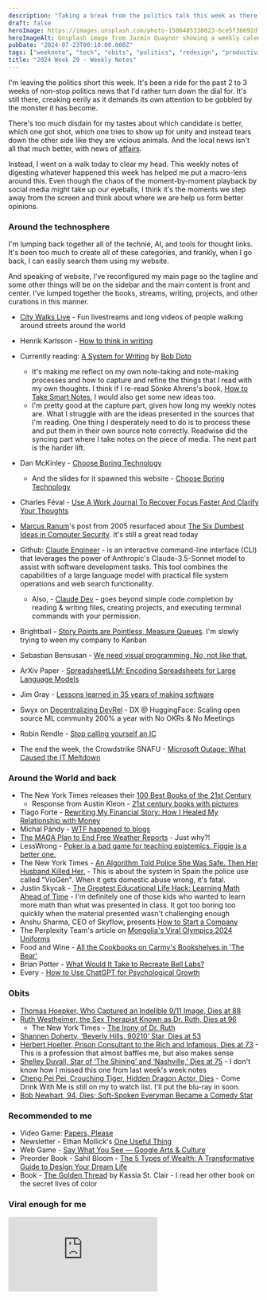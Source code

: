 ```yaml
---
description: "Taking a break from the politics talk this week as there are too many things to be enraged about, we look instead around the technosphere. City walks, reading A System for Writing and coming up new ideas for my workflow, choosing boring technology, looking at new Claude dev and engineer, and how story points being pointless. Around the globe, we examine the 100 books of the 21st century, where the blogs are at, no more free weather reports, the Olympics costumes for summer 2024, and recreating Bell Labs today."
draft: false
heroImage: https://images.unsplash.com/photo-1506485338023-6ce5f36692df?ixlib=rb-4.0.3&ixid=M3wxMjA3fDB8MHxwaG90by1wYWdlfHx8fGVufDB8fHx8fA%3D%3D&auto=format&fit=crop&w=2370&q=80
heroImageAlt: Unsplash image from Jazmin Quaynor showing a weekly calendar
pubDate: "2024-07-23T00:10:00.000Z"
tags: ["weeknote", "tech", "obits", "politics", "redesign", "productivity", "recommendations"]
title: "2024 Week 29 - Weekly Notes"
---
```


I'm leaving the politics short this week. It's been a ride for the past 2 to 3 weeks of non-stop politics news that I'd rather turn down the dial for. It's still there, creaking eerily as it demands its own attention to be gobbled by the monster it has become.

There's too much disdain for my tastes about which candidate is better, which one got shot, which one tries to show up for unity and instead tears down the other side like they are vicious animals. And the local news isn't all that much better, with news of [affairs](https://www.autostraddle.com/i-had-an-affair-with-my-college-dean/).

Instead, I went on a walk today to clear my head. This weekly notes of digesting whatever happened this week has helped me put a macro-lens around this. Even though the chaos of the moment-by-moment playback by social media might take up our eyeballs, I think it's the moments we step away from the screen and think about where we are help us form better opinions.

### Around the technosphere

I'm lumping back together all of the technie, AI, and tools for thought links. It's been too much to create all of these categories, and frankly, when I go back, I can easily search them using my website.

And speaking of website, I've reconfigured my main page so the tagline and some other things will be on the sidebar and the main content is front and center. I've lumped together the books, streams, writing, projects, and other curations in this manner.

- [City Walks Live](https://citywalks.live/) - Fun livestreams and long videos of people walking around streets around the world
- Henrik Karlsson - [How to think in writing](https://www.henrikkarlsson.xyz/p/writing-to-think)
- Currently reading: [A System for Writing](https://www.amazon.com/dp/B0D18J83VB) by [Bob Doto](https://writing.bobdoto.computer/)
  - It's making me reflect on my own note-taking and note-making processes and how to capture and refine the things that I read with my own thoughts. I think if I re-read Sönke Ahrens's book, [How to Take Smart Notes](https://www.amazon.com/How-Take-Smart-Notes-Technique-ebook/dp/B09V5M8FR5/?camp=1789&creative=9325&linkId=891da1bd51bb4996052321caa069a587), I would also get some new ideas too.
  - I'm pretty good at the capture part, given how long my weekly notes are. What I struggle with are the ideas presented in the sources that I'm reading. One thing I desperately need to do is to process these and put them in their own source note correctly. Readwise did the syncing part where I take notes on the piece of media. The next part is the harder lift.
- Dan McKinley - [Choose Boring Technology](https://mcfunley.com/choose-boring-technology)
  - And the slides for it spawned this website - [Choose Boring Technology](https://boringtechnology.club/)
- Charles Féval - [Use A Work Journal To Recover Focus Faster And Clarify Your Thoughts](https://fev.al/posts/work-journal/?utm_source=tldrnewsletter)
- [Marcus Ranum](https://www.ranum.com/old-site/index.html)'s post from 2005 resurfaced about [The Six Dumbest Ideas in Computer Security](https://www.ranum.com/security/computer_security/editorials/dumb/?utm_source=tldrnewsletter). It's still a great read today
- Github: [Claude Engineer](https://github.com/Doriandarko/claude-engineer) - is an interactive command-line interface (CLI) that leverages the power of Anthropic's Claude-3.5-Sonnet model to assist with software development tasks. This tool combines the capabilities of a large language model with practical file system operations and web search functionality.

  - Also, - [Claude Dev](https://github.com/saoudrizwan/claude-dev?utm_source=tldrwebdev) - goes beyond simple code completion by reading & writing files, creating projects, and executing terminal commands with your permission.

- Brightball - [Story Points are Pointless, Measure Queues](https://www.brightball.com/articles/story-points-are-pointless-measure-queues?utm_source=changelog-news). I'm slowly trying to ween my company to Kanban
- Sebastian Bensusan - [We need visual programming. No, not like that.](https://blog.sbensu.com/posts/demand-for-visual-programming/?utm_source=changelog-news)
- ArXiv Paper - [SpreadsheetLLM: Encoding Spreadsheets for Large Language Models](https://arxiv.org/abs/2407.09025?utm_source=tldrai)
- Jim Gray - [Lessons learned in 35 years of making software](https://dev.jimgrey.net/2024/07/03/lessons-learned-in-35-years-of-making-software/?utm_source=tldrnewsletter)
- Swyx on [Decentralizing DevRel](https://dx.tips/huggingface?utm_source=tldrnewsletter) - DX @ HuggingFace: Scaling open source ML community 200% a year with No OKRs & No Meetings
- Robin Rendle - [Stop calling yourself an IC](https://robinrendle.com/notes/stop-calling-yourself-an-ic/)
- The end the week, the Crowdstrike SNAFU - [Microsoft Outage: What Caused the IT Meltdown](https://www.nytimes.com/2024/07/19/business/microsoft-outage-cause-azure-crowdstrike.html)

### Around the World and back

- The New York Times releases their [100 Best Books of the 21st Century](https://www.nytimes.com/interactive/2024/books/best-books-21st-century.html?campaign_id=190&emc=edit_ufn_20240713&instance_id=128650&nl=from-the-times&regi_id=197092347&segment_id=172052&te=1&user_id=53888c42b17ce2b613ad43a8e73d64ef)
  - Response from Austin Kleon - [21st century books with pictures](https://austinkleon.substack.com/p/21st-century-books-with-pictures)
- Tiago Forte - [Rewriting My Financial Story: How I Healed My Relationship with Money](https://fortelabs.com/blog/rewriting-my-financial-story-how-i-healed-my-relationship-with-money/)
- Michal Pándy - [WTF happened to blogs](https://mpmisko.github.io/2024/wtf-happened-to-blogs/?utm_source=changelog-news)
- [The MAGA Plan to End Free Weather Reports](https://www.msn.com/en-us/weather/topstories/the-maga-plan-to-end-free-weather-reports/ar-BB1q4QXA?ocid=spartandhp&cvid=1554082b5e6e43058b0497411fe8976e&ei=15) - Just why?!
- LessWrong - [Poker is a bad game for teaching epistemics. Figgie is a better one.](https://www.lesswrong.com/posts/PypgeCxFHLzmBENK4/poker-is-a-bad-game-for-teaching-epistemics-figgie-is-a?utm_source=tldrnewsletter)
- The New York Times - [An Algorithm Told Police She Was Safe. Then Her Husband Killed Her.](https://www.nytimes.com/interactive/2024/07/18/technology/spain-domestic-violence-viogen-algorithm.html?campaign_id=9&emc=edit_nn_20240718&instance_id=129078&nl=the-morning&regi_id=197092347&segment_id=172470&te=1&user_id=53888c42b17ce2b613ad43a8e73d64ef) - This is about the system in Spain the police use called "VioGén". When it gets domestic abuse wrong, it's fatal.
- Justin Skycak - [The Greatest Educational Life Hack: Learning Math Ahead of Time](https://www.justinmath.com/the-greatest-educational-life-hack-learning-math-ahead-of-time/?utm_source=tldrnewsletter) - I'm definitely one of those kids who wanted to learn more math than what was presented in class. It got too boring too quickly when the material presented wasn't challenging enough
- Anshu Sharma, CEO of Skyflow, presents [How to Start a Company](https://docs.google.com/presentation/d/e/2PACX-1vQiN8Dp1mfdiEdmu9814l6C8GqvT2oeJZtQUSzikVzhJpST1zThd4cY_iC0fG6tPknBgC73-_6-iFvm/pub?start=true&loop=false&delayms=3000&slide=id.g22f1e8843f_0_19)
- The Perplexity Team's article on [Mongolia's Viral Olympics 2024 Uniforms](https://www.perplexity.ai/page/mongolia-s-viral-olympics-2024-VLSg809ORfCHk3EhowV36A)
- Food and Wine - [All the Cookbooks on Carmy's Bookshelves in 'The Bear'](https://www.foodandwine.com/all-the-cookbooks-on-carmys-bookshelves-in-the-bear-7557548)
- Brian Potter - [What Would It Take to Recreate Bell Labs?](https://www.construction-physics.com/p/what-would-it-take-to-recreate-bell?utm_source=tldrwebdev)
- Every - [How to Use ChatGPT for Psychological Growth](https://every.to/p/how-to-use-chatgpt-for-psychological-growth)

### Obits

- [Thomas Hoepker, Who Captured an Indelible 9/11 Image, Dies at 88](https://www.nytimes.com/2024/07/13/arts/thomas-hoepker-dead.html?campaign_id=9&emc=edit_nn_20240715&instance_id=128795&nl=the-morning&regi_id=197092347&segment_id=172185&te=1&user_id=53888c42b17ce2b613ad43a8e73d64ef)
- [Ruth Westheimer, the Sex Therapist Known as Dr. Ruth, Dies at 96](https://www.nytimes.com/2024/07/13/arts/television/ruth-westheimer-dead.html?campaign_id=190&emc=edit_ufn_20240713&instance_id=128702&nl=from-the-times&regi_id=197092347&segment_id=172083&te=1&user_id=53888c42b17ce2b613ad43a8e73d64ef)
  - The New York Times - [The Irony of Dr. Ruth](https://www.nytimes.com/2024/07/13/style/dr-ruth.html)
- [Shannen Doherty, ‘Beverly Hills, 90210’ Star, Dies at 53](https://www.nytimes.com/2024/07/14/arts/television/shannen-doherty-dead.html?campaign_id=190&emc=edit_ufn_20240714&instance_id=128751&nl=from-the-times&regi_id=197092347&segment_id=172135&te=1&user_id=53888c42b17ce2b613ad43a8e73d64ef)
- [Herbert Hoelter, Prison Consultant to the Rich and Infamous, Dies at 73](https://www.nytimes.com/2024/07/16/us/herbert-hoelter-dead.html?unlocked_article_code=1.7k0.tROk.dR6lgSHbXscD&smid=em-share) - This is a profession that almost baffles me, but also makes sense
- [Shelley Duvall, Star of ‘The Shining’ and ‘Nashville,’ Dies at 75](https://www.nytimes.com/2024/07/11/arts/shelley-duvall-dead.html?campaign_id=190&emc=edit_ufn_20240711&instance_id=128493&nl=from-the-times&regi_id=197092347&segment_id=171876&te=1&user_id=53888c42b17ce2b613ad43a8e73d64ef) - I don't know how I missed this one from last week's week notes
- [Cheng Pei Pei, Crouching Tiger, Hidden Dragon Actor, Dies](https://www.nytimes.com/2024/07/19/movies/cheng-pei-pei-dead.html?campaign_id=9&emc=edit_nn_20240719&instance_id=129197&nl=the-morning&regi_id=197092347&segment_id=172583&te=1&user_id=53888c42b17ce2b613ad43a8e73d64ef) - Come Drink With Me is still on my to watch list. I'll put the blu-ray in soon.
- [Bob Newhart, 94, Dies; Soft-Spoken Everyman Became a Comedy Star](https://www.nytimes.com/2024/07/18/arts/television/bob-newhart-dead.html?campaign_id=9&emc=edit_nn_20240719&instance_id=129197&nl=the-morning&regi_id=197092347&segment_id=172583&te=1&user_id=53888c42b17ce2b613ad43a8e73d64ef)

### Recommended to me

- Video Game: [Papers, Please](https://papersplea.se/)
- Newsletter - Ethan Mollick's [One Useful Thing](https://substack.com/@oneusefulthing)
- Web Game - [Say What You See — Google Arts & Culture](https://artsandculture.google.com/experiment/say-what-you-see/jwG3m7wQShZngw?hl=en)
- Preorder Book - Sahil Bloom - [The 5 Types of Wealth: A Transformative Guide to Design Your Dream Life](https://www.amazon.com/gp/product/059372318X?tag=randohouseinc7986-20)
- Book - [The Golden Thread](https://wwnorton.com/books/9781631494802) by Kassia St. Clair - I read her other book on the secret lives of color

### Viral enough for me

<iframe
  class="aspect-video w-full my-2"
  src="https://www.youtube.com/embed/25LUF8GmbFU"
  title="I Was An MIT Educated Neurosurgeon Now I'm Unemployed And Alone In The Mountains How Did I Get Here?"
  frameborder="0"
  allow="accelerometer; autoplay; clipboard-write; encrypted-media; gyroscope; picture-in-picture; web-share"
  allowfullscreen></iframe>
